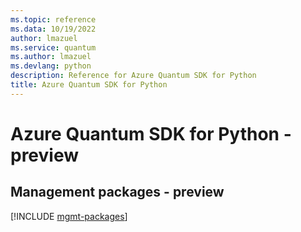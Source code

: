 ```yaml
---
ms.topic: reference
ms.data: 10/19/2022
author: lmazuel
ms.service: quantum
ms.author: lmazuel
ms.devlang: python
description: Reference for Azure Quantum SDK for Python
title: Azure Quantum SDK for Python
---
```

# Azure Quantum SDK for Python - preview

## Management packages - preview
[!INCLUDE [mgmt-packages](quantum-mgmt-index.md)]